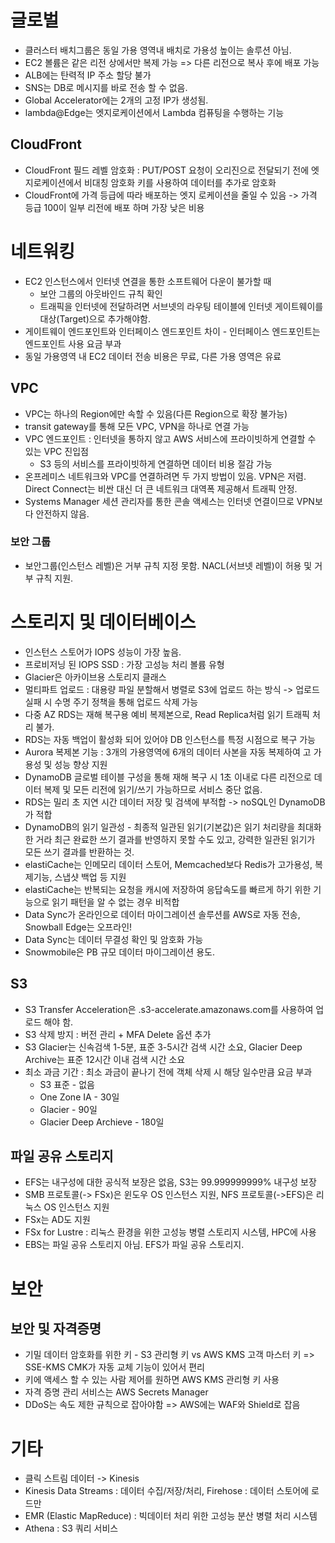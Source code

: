 # 글로벌
- 클러스터 배치그룹은 동일 가용 영역내 배치로 가용성 높이는 솔루션 아님.
- EC2 볼륨은 같은 리전 상에서만 복제 가능 => 다른 리전으로 복사 후에 배포 가능
- ALB에는 탄력적 IP 주소 할당 불가
- SNS는 DB로 메시지를 바로 전송 할 수 없음.
- Global Accelerator에는 2개의 고정 IP가 생성됨.
- lambda@Edge는 엣지로케이션에서 Lambda 컴퓨팅을 수행하는 기능

## CloudFront
- CloudFront 필드 레벨 암호화 : PUT/POST 요청이 오리진으로 전달되기 전에 엣지로케이션에서 비대칭 암호화 키를 사용하여 데이터를 추가로 암호화
- CloudFront에 가격 등급에 따라 배포하는 엣지 로케이션을 줄일 수 있음 -> 가격 등급 100이 일부 리전에 배포 하며 가장 낮은 비용

# 네트워킹
- EC2 인스턴스에서 인터넷 연결을 통한 소프트웨어 다운이 불가할 때
	- 보안 그룹의 아웃바인드 규칙 확인
	- 트래픽을 인터넷에 전달하려면 서브넷의 라우팅 테이블에 인터넷 게이트웨이를 대상(Target)으로 추가해야함.
- 게이트웨이 엔드포인트와 인터페이스 엔드포인트 차이 - 인터페이스 엔드포인트는 엔드포인트 사용 요금 부과
- 동일 가용영역 내 EC2 데이터 전송 비용은 무료, 다른 가용 영역은 유료

## VPC
- VPC는 하나의 Region에만 속할 수 있음(다른 Region으로 확장 불가능)
- transit gateway를 통해 모든 VPC, VPN을 하나로 연결 가능 
- VPC 엔드포인트 : 인터넷을 통하지 않고 AWS 서비스에 프라이빗하게 연결할 수 있는 VPC 진입점
	- S3 등의 서비스를 프라이빗하게 연결하면 데이터 비용 절감 가능
- 온프레미스 네트워크와 VPC를 연결하려면 두 가지 방법이 있음. VPN은 저렴. Direct Connect는 비싼 대신 더 큰 네트워크 대역폭 제공해서 트래픽 안정.
- Systems Manager 세션 관리자를 통한 콘솔 액세스는 인터넷 연결이므로 VPN보다 안전하지 않음.

### 보안 그룹
- 보안그룹(인스턴스 레벨)은 거부 규칙 지정 못함. NACL(서브넷 레벨)이 허용 및 거부 규칙 지원. 


# 스토리지 및 데이터베이스
- 인스턴스 스토어가 IOPS 성능이 가장 높음.
- 프로비저닝 된 IOPS SSD : 가장 고성능 처리 볼륨 유형
- Glacier은 아카이브용 스토리지 클래스
- 멀티파트 업로드 : 대용량 파일 분할해서 병렬로 S3에 업로드 하는 방식 -> 업로드 실패 시 수명 주기 정책을 통해 업로드 삭제 가능
- 다중 AZ RDS는 재해 복구용 예비 복제본으로, Read Replica처럼 읽기 트래픽 처리 불가.
- RDS는 자동 백업이 활성화 되어 있어야 DB 인스턴스를 특정 시점으로 복구 가능
- Aurora 복제본 기능 : 3개의 가용영역에 6개의 데이터 사본을 자동 복제하여 고 가용성 및 성능 향상 지원
- DynamoDB 글로벌 테이블 구성을 통해 재해 복구 시 1초 이내로 다른 리전으로 데이터 복제 및 모든 리전에 읽기/쓰기 가능하므로 서비스 중단 없음.
- RDS는 밀리 초 지연 시간 데이터 저장 및 검색에 부적합 -> noSQL인 DynamoDB가 적합
- DynamoDB의 읽기 일관성 - 최종적 일관된 읽기(기본값)은 읽기 처리량을 최대화 한 거라 최근 완료한 쓰기 결과를 반영하지 못할 수도 있고, 강력한 일관된 읽기가 모든 쓰기 결과를 반환하는 것.
- elastiCache는 인메모리 데이터 스토어, Memcached보다 Redis가 고가용성, 복제기능, 스냅샷 백업 등 지원
- elastiCache는 반복되는 요청을 캐시에 저장하여 응답속도를 빠르게 하기 위한 기능으로 읽기 패턴을 알 수 없는 경우 비적합
- Data Sync가 온라인으로 데이터 마이그레이션 솔루션를 AWS로 자동 전송, Snowball Edge는 오프라인!
- Data Sync는 데이터 무결성 확인 및 암호화 가능
- Snowmobile은 PB 규모 데이터 마이그레이션 용도.

## S3
- S3 Transfer Acceleration은 <bucket>.s3-accelerate.amazonaws.com를 사용하여 업로드 해야 함.
- S3 삭제 방지 : 버전 관리 + MFA Delete 옵션 추가
- S3 Glacier는 신속검색 1-5분, 표준 3-5시간 검색 시간 소요, Glacier Deep Archive는 표준 12시간 이내 검색 시간 소요
- 최소 과금 기간 : 최소 과금이 끝나기 전에 객체 삭제 시 해당 일수만큼 요금 부과
	- S3 표준 - 없음
	- One Zone IA - 30일
	- Glacier - 90일
	- Glacier Deep Archieve - 180일 

## 파일 공유 스토리지
- EFS는 내구성에 대한 공식적 보장은 없음, S3는 99.999999999% 내구성 보장
- SMB 프로토콜(-> FSx)은 윈도우 OS 인스턴스 지원, NFS 프로토콜(->EFS)은 리눅스 OS 인스턴스 지원
- FSx는 AD도 지원
- FSx for Lustre : 리눅스 환경을 위한 고성능 병렬 스토리지 시스템, HPC에 사용
- EBS는 파일 공유 스토리지 아님. EFS가 파일 공유 스토리지.

# 보안
## 보안 및 자격증명
- 기밀 데이터 암호화를 위한 키 - S3 관리형 키 vs AWS KMS 고객 마스터 키 => SSE-KMS CMK가 자동 교체 기능이 있어서 편리
- 키에 액세스 할 수 있는 사람 제어를 원하면 AWS KMS 관리형 키 사용
- 자격 증명 관리 서비스는 AWS Secrets Manager
- DDoS는 속도 제한 규칙으로 잡아야함 => AWS에는 WAF와 Shield로 잡음


# 기타
- 클릭 스트림 데이터 -> Kinesis
- Kinesis Data Streams : 데이터 수집/저장/처리, Firehose : 데이터 스토어에 로드만
- EMR (Elastic MapReduce) : 빅데이터 처리 위한 고성능 분산 병렬 처리 시스템
- Athena : S3 쿼리 서비스 
<!--stackedit_data:
eyJoaXN0b3J5IjpbNTI2MzA1Mjk3LC00NTQ5OTY1ODcsLTEyMz
AzNjI3MTgsMTEwMjAyMjgyNyw2OTY2MzcxMzEsLTIwOTMwMDcy
NjgsLTc2MjQ3NDQ2NSwxNDI5NDY3NTk2LC0xMDU4ODgxNzgsLT
E1MDM2Nzk4ODksMTY5OTkwNTk0OSw2NzcxMDM5ODgsMzYxNzE1
Njk0LDExNzQ5NjY5NzksMTQ4Mjk4NzAyLDEwOTQ1Nzk4MDcsNT
k5MjQ5NDEsNjU1Mjk2NDU2LC03NjY5MTczODEsLTEwNDk5MDk2
NzVdfQ==
-->
